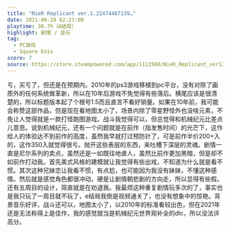 ```yaml
---
title: "NieR Replicant ver.1.22474487139…"
date: 2021-06-28 02:27:00
playtime: 30.7h（A结局）
highlight: 剧情 / 音乐
tag:
  - PC游戏
  - Square Enix
score: 7
source: https://store.steampowered.com/app/1113560/NieR_Replicant_ver122474487139/
---
```

亏，买亏了，但还是在预期内。2010年的ps3游戏移植到pc平台，没有对除了画质外的任何系统做革新，所以在10年后游戏不免觉得有些落后。横尾应该是很清楚的，所以标题版本起了个根号1.5而且直言不看好销量。如果在10年前，我可能会称赞这部作品，但是现在看地图太小了，场景内除了零星野怪外也没啥元素，不免让人觉得就是一款打怪跑图游戏。战斗我觉得可以，但总觉得和机械纪元比差点儿意思。说到机械纪元，还有一个问题就是在前作（指发售时间）的光芒下，这作给人的体验达不到前作的高度，虽然我早就打过预防针了，可是前作半价200+入的，这作350入就觉得很亏。抛开这些表层的东西，来吐槽下深层的灵魂。剧情一直是尼尔系列的卖点，虽然还是一如既往地虐人，虽然比前作更加黑暗，但是却不如前作打动我。首先美式风格的建模就让我觉得有些出戏，不知道为什么就是看不惯。其次这种兄妹恋让我看不惯，有点尬，也可能因为我没有妹妹，不懂这种感情。然后就是感觉角色都很冲动，硬是让剧情朝悲剧的方向走，所以显得有些假。还有五周目的设计，简直就是在劝退我。我最烦这种重复剧情玩多次的了，事实也是我只玩了一周目就不玩了，e结局我倒是视频通关了，也没有想象中的惊艳。背景音乐好评，战斗还可以，地图太小了，以2010年的标准看较出色，但在2021年还是无法称得上是佳作，我的感觉就当是机械纪元世界观补全的dlc，所以没法评高分。
